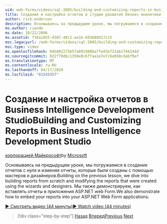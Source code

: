 ```yaml
---
uid: web-forms/videos/sql-2005/building-and-customizing-reports-in-business-intelligence-development-studio
title: Создание и настройка отчетов в студии развития бизнес-аналитики (ru) Документы Майкрософт
author: rick-anderson
description: Основываясь на предыдущем уроке, мы погружаемся в создание отчетов с нуля и изменяя отчеты, которые были созданы с помощью мастеров и дизайнеров. Мы a. .
ms.author: riande
ms.date: 10/22/2006
ms.assetid: f38a1055-d387-49c2-aa1b-693688417c15
msc.legacyurl: /web-forms/videos/sql-2005/building-and-customizing-reports-in-business-intelligence-development-studio
msc.type: video
ms.openlocfilehash: 04bd02275b57a891988ba7fed3e721ab1744244d
ms.sourcegitcommit: 022f79dbc1350e0c6ffaa1e7e7c6e850cdabf9af
ms.translationtype: MT
ms.contentlocale: ru-RU
ms.lasthandoff: 04/17/2020
ms.locfileid: "81543357"
---
```

# <a name="building-and-customizing-reports-in-business-intelligence-development-studio"></a><span data-ttu-id="1b338-104">Создание и настройка отчетов в Business Intelligence Development Studio</span><span class="sxs-lookup"><span data-stu-id="1b338-104">Building and Customizing Reports in Business Intelligence Development Studio</span></span>

<span data-ttu-id="1b338-105">[корпорацией Майкрософт](https://github.com/microsoft)</span><span class="sxs-lookup"><span data-stu-id="1b338-105">by [Microsoft](https://github.com/microsoft)</span></span>

<span data-ttu-id="1b338-106">Основываясь на предыдущем уроке, мы погружаемся в создание отчетов с нуля и изменяя отчеты, которые были созданы с помощью мастеров и дизайнеров.</span><span class="sxs-lookup"><span data-stu-id="1b338-106">Building on the previous lesson, we dive into building reports from scratch and modifying the reports that were created using the wizards and designers.</span></span> <span data-ttu-id="1b338-107">Мы также демонстрируем, как вставлять отчеты в приложения ASP.NET web Form.</span><span class="sxs-lookup"><span data-stu-id="1b338-107">We also demonstrate how to embed your reports into your ASP.NET Web Form applications.</span></span>

[<span data-ttu-id="1b338-108">&#9654; Смотреть видео (44 минуты)</span><span class="sxs-lookup"><span data-stu-id="1b338-108">&#9654; Watch video (44 minutes)</span></span>](https://channel9.msdn.com/Blogs/ASP-NET-Site-Videos/building-and-customizing-reports-in-business-intelligence-development-studio)

> [!div class="step-by-step"]
> <span data-ttu-id="1b338-109">[Назад](getting-started-with-reporting-services.md)
> [Вперед](creating-and-using-stored-procedures.md)</span><span class="sxs-lookup"><span data-stu-id="1b338-109">[Previous](getting-started-with-reporting-services.md)
[Next](creating-and-using-stored-procedures.md)</span></span>
